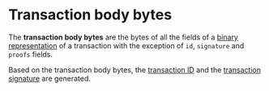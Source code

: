 # Transaction body bytes

The **transaction body bytes** are the bytes of all the fields of a [binary representation](/blockchain/binary-format/transaction-binary-format.md) of a transaction with the exception of `id`, `signature` and `proofs` fields.

Based on the transaction body bytes, the [transaction ID](/blockchain/transaction/transaction-id.md) and the [transaction signature](/blockchain/transaction-signature.md) are generated.
